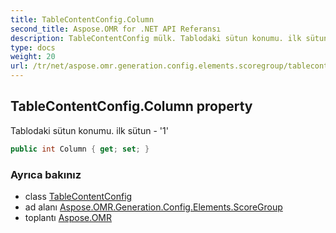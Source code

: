 ```yaml
---
title: TableContentConfig.Column
second_title: Aspose.OMR for .NET API Referansı
description: TableContentConfig mülk. Tablodaki sütun konumu. ilk sütun  1
type: docs
weight: 20
url: /tr/net/aspose.omr.generation.config.elements.scoregroup/tablecontentconfig/column/
---
```

## TableContentConfig.Column property

Tablodaki sütun konumu. ilk sütun - '1'

```csharp
public int Column { get; set; }
```

### Ayrıca bakınız

* class [TableContentConfig](../)
* ad alanı [Aspose.OMR.Generation.Config.Elements.ScoreGroup](../../tablecontentconfig/)
* toplantı [Aspose.OMR](../../../)


